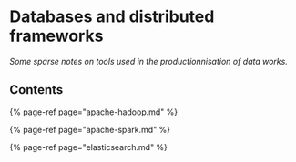 # Databases and distributed frameworks

_Some sparse notes on tools used in the productionnisation of data works._

## Contents

{% page-ref page="apache-hadoop.md" %}

{% page-ref page="apache-spark.md" %}

{% page-ref page="elasticsearch.md" %}



